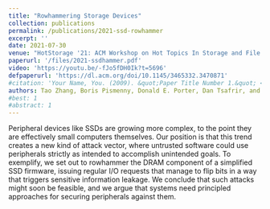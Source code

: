 ```yaml
---
title: "Rowhammering Storage Devices"
collection: publications
permalink: /publications/2021-ssd-rowhammer
excerpt: ''
date: 2021-07-30
venue: "HotStorage '21: ACM Workshop on Hot Topics In Storage and File Systems"
paperurl: '/files/2021-ssdhammer.pdf'
video: 'https://youtu.be/-fJo5fDH0Ik?t=5696'
defpaperurl: 'https://dl.acm.org/doi/10.1145/3465332.3470871'
#citation: 'Your Name, You. (2009). &quot;Paper Title Number 1.&quot; <i>Journal 1</i>. 1(1).'
authors: Tao Zhang, Boris Pismenny, Donald E. Porter, Dan Tsafrir, and Aviad Zuck
#best: 1
#abstract: 1
---
```

Peripheral devices like SSDs are growing more complex, to the point
they are effectively small computers themselves. Our position is that
this trend creates a new kind of attack vector, where untrusted
software could use peripherals strictly as intended to accomplish
unintended goals. To exemplify, we set out to rowhammer the DRAM
component of a simplified SSD firmware, issuing regular I/O requests
that manage to flip bits in a way that triggers sensitive information
leakage. We conclude that such attacks might soon be feasible, and we
argue that systems need principled approaches for securing peripherals
against them.

